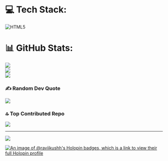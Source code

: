 
# 💻 Tech Stack:
![HTML5](https://img.shields.io/badge/html5-%23E34F26.svg?style=for-the-badge&logo=html5&logoColor=white)
# 📊 GitHub Stats:
![](https://github-readme-stats.vercel.app/api?username=raviikushh&theme=synthwave&hide_border=false&include_all_commits=false&count_private=false)<br/>
![](https://github-readme-streak-stats.herokuapp.com/?user=raviikushh&theme=synthwave&hide_border=false)<br/>
![](https://github-readme-stats.vercel.app/api/top-langs/?username=raviikushh&theme=synthwave&hide_border=false&include_all_commits=false&count_private=false&layout=compact)

### ✍️ Random Dev Quote
![](https://quotes-github-readme.vercel.app/api?type=horizontal&theme=radical)

### 🔝 Top Contributed Repo
![](https://github-contributor-stats.vercel.app/api?username=raviikushh&limit=5&theme=dark&combine_all_yearly_contributions=true)

---
[![](https://visitcount.itsvg.in/api?id=raviikushh&icon=0&color=0)](https://visitcount.itsvg.in)

<!-- Proudly created with GPRM ( https://gprm.itsvg.in ) -->
[![An image of @raviikushh's Holopin badges, which is a link to view their full Holopin profile](https://holopin.me/raviikushh)](https://holopin.io/@raviikushh)
